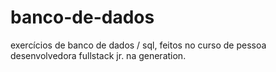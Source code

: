 # banco-de-dados
exercícios de banco de dados / sql, feitos no curso de pessoa desenvolvedora fullstack jr. na generation.
